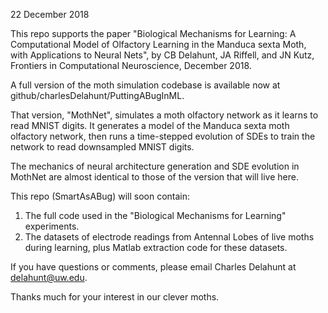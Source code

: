 
22 December 2018

This repo supports the paper "Biological Mechanisms for Learning: A Computational Model of Olfactory Learning in the Manduca sexta Moth, with Applications to Neural Nets", by CB Delahunt, JA Riffell, and JN Kutz, Frontiers in Computational Neuroscience, December 2018.

A full version of the moth simulation codebase is available now at github/charlesDelahunt/PuttingABugInML.
 
That version, "MothNet", simulates a moth olfactory network as it learns to read MNIST digits. It generates a model of the Manduca sexta moth olfactory network, then runs a time-stepped evolution of SDEs to train the network to read downsampled MNIST digits.

The mechanics of neural architecture generation and SDE evolution in MothNet are almost identical to those of the version that will live here.

This repo (SmartAsABug) will soon contain:
1. The full code used in the "Biological Mechanisms for Learning" experiments. 
2. The datasets of electrode readings from Antennal Lobes of live moths during learning, plus Matlab extraction code for these datasets.

If you have questions or comments, please email Charles Delahunt at delahunt@uw.edu.

Thanks much for your interest in our clever moths.
